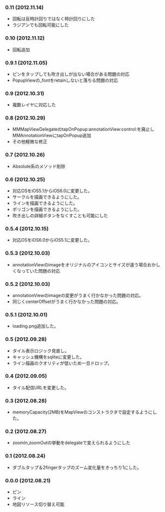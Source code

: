 ### 0.11 (2012.11.14)

* 回転は反時計回りではなく時計回りにした
* ラジアンでも回転可能にした

### 0.10 (2012.11.12)

* 回転追加

### 0.9.1 (2012.11.05)

* ピンをタップしても吹き出しが出ない場合がある問題の対応
* PopupViewの_fontをretainしないと落ちる問題の対応

### 0.9 (2012.10.31)

* 複数レイヤに対応した

### 0.8 (2012.10.29)

* MMMapViewDelegateのtapOnPopup:annotationView:control:を廃止しMMAnnotationViewにtapOnPopup追加
* その他軽微な修正

### 0.7 (2012.10.26)

* Absolute系のメソッド削除

### 0.6 (2012.10.25)

* 対応OSをiOS5.1からiOS6.0に変更した。
* サークルを描画できるようにした。
* ラインを描画できるようにした。
* ポリゴンを描画できるようにした。
* 吹き出しの詳細ボタンをなくすことも可能にした

### 0.5.4 (2012.10.15)

* 対応OSをiOS6.0からiOS5.1に変更した。

### 0.5.3 (2012.10.03)

* annotationViewのimageをオリジナルのアイコンとサイズが違う場合おかしくなっていた問題の対応

### 0.5.2 (2012.10.03)

* annotationViewのimageの変更がうまく行かなかった問題の対応。
* 同じくcenterOffsetがうまく行かなかった問題の対応。

### 0.5.1 (2012.10.01)

* loading.png追加した。

### 0.5 (2012.09.28)

* タイル表示ロジック見直し。
* キャッシュ機構をsqliteに変更した。
* ライン描画のクオリティが低いため一旦ドロップ。

### 0.4 (2012.09.05)

* タイル配信URLを変更した。

### 0.3 (2012.08.28)

* memoryCapacity(2MB)をMapViewのコンストラクタで設定するようにした。

### 0.2 (2012.08.27)

* zoomIn,zoomOutの挙動をdelegateで変えられるようにした

### 0.1 (2012.08.24)

* ダブルタップ＆2fingerタップのズーム変化量をきっちり1にした。

### 0.0.0 (2012.08.21)

* ピン
* ライン
* 地図リソース切り替え可能